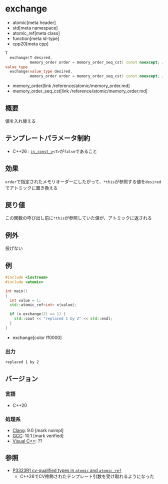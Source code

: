 # exchange
* atomic[meta header]
* std[meta namespace]
* atomic_ref[meta class]
* function[meta id-type]
* cpp20[meta cpp]

```cpp
T
  exchange(T desired,
           memory_order order = memory_order_seq_cst) const noexcept; // (1) C++20
value_type
  exchange(value_type desired,
           memory_order order = memory_order_seq_cst) const noexcept; // (1) C++26
```
* memory_order[link /reference/atomic/memory_order.md]
* memory_order_seq_cst[link /reference/atomic/memory_order.md]

## 概要
値を入れ替える


## テンプレートパラメータ制約
- C++26 : [`is_const_v`](/reference/type_traits/is_const.md)`<T>`が`false`であること


## 効果
`order`で指定されたメモリオーダーにしたがって、`*this`が参照する値を`desired`でアトミックに置き換える


## 戻り値
この関数の呼び出し前に`*this`が参照していた値が、アトミックに返される


## 例外
投げない


## 例
```cpp example
#include <iostream>
#include <atomic>

int main()
{
  int value = 1;
  std::atomic_ref<int> x{value};

  if (x.exchange(2) == 1) {
    std::cout << "replaced 1 by 2" << std::endl;
  }
}
```
* exchange[color ff0000]


### 出力
```
replaced 1 by 2
```


## バージョン
### 言語
- C++20

### 処理系
- [Clang](/implementation.md#clang): 9.0 [mark noimpl]
- [GCC](/implementation.md#gcc): 10.1 [mark verified]
- [Visual C++](/implementation.md#visual_cpp): ??


## 参照
- [P3323R1 cv-qualified types in `atomic` and `atomic_ref`](https://open-std.org/jtc1/sc22/wg21/docs/papers/2024/p3323r1.html)
    - C++26でCV修飾されたテンプレート引数を受け取れるようになった
